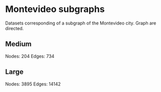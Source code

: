 Montevideo subgraphs
====================

Datasets corresponding of a subgraph of the Montevideo city. Graph are directed.

## Medium

Nodes: 204
Edges: 734 

## Large

Nodes: 3895
Edges: 14142

